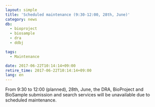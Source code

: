 ```yaml
---
layout: simple
title: 'Scheduled maintenance (9:30-12:00, 28th, June)'
category: news
db:
  - bioproject
  - biosample
  - dra
  - ddbj

tags:
  - Maintenance

date: 2017-06-22T10:14:14+09:00
retire_time: 2017-06-22T10:14:14+09:00
lang: en
---
```


<p>From 9:30 to 12:00 (planned), 28th, June, the DRA, BioProject and BioSample submission and search services will be unavailable due to scheduled maintenance.</p>
